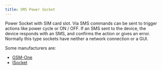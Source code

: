 ```yaml
---
title: SMS Power Socket
---
```


Power Socket with SIM card slot. Via SMS commands can be sent to trigger actions like power cycle or ON / OFF. If an SMS sent to the device, the device
responds with an SMS, and confirms the action or gives an error. Normally this type sockets have neither a network connection or a GUI.  

Some manufacturers are:

* <a href="http://www.gsm-one.de/" target="_blank">GSM-One</a>
* <a href="http://www.isocket.de/" target="_blank">ISocket</a>